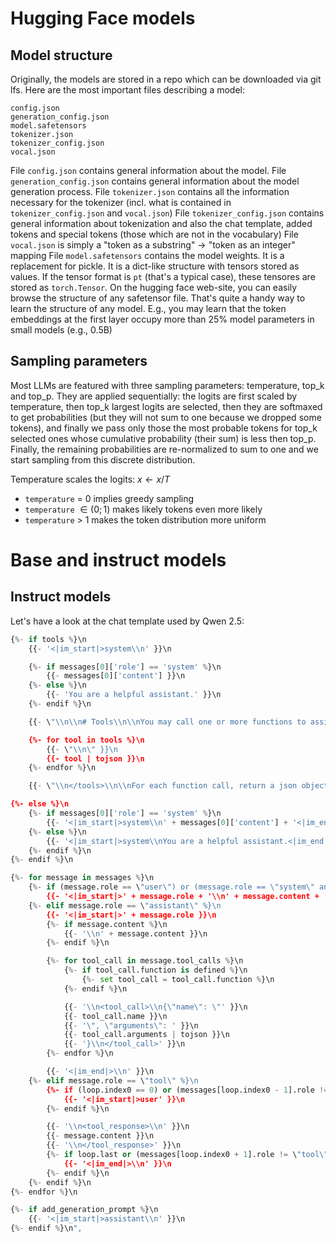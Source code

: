 # Hugging Face models

## Model structure

Originally, the models are stored in a repo which can be downloaded via git lfs.
Here are the most important files describing a model:
```
config.json
generation_config.json
model.safetensors
tokenizer.json
tokenizer_config.json
vocal.json
```

File `config.json` contains general information about the model.
File `generation_config.json` contains general information about the model generation process.
File `tokenizer.json` contains all the information necessary for the tokenizer (incl. what is contained in `tokenizer_config.json` and `vocal.json`)
File `tokenizer_config.json` contains general information about tokenization and also the chat template, added tokens and special tokens (those which are not in the vocabulary)
File `vocal.json` is simply a "token as a substring" -> "token as an integer" mapping
File `model.safetensors` contains the model weights. It is a replacement for pickle. It is a dict-like structure with tensors stored as values. If the tensor format is `pt` (that's a typical case), these tensores are stored as `torch.Tensor`. On the hugging face web-site, you can easily browse the structure of any safetensor file. That's quite a handy way to learn the structure of any model. E.g., you may learn that the token embeddings at the first layer occupy more than 25% model parameters in small models (e.g., 0.5B) 

## Sampling parameters

Most LLMs are featured with three sampling parameters: temperature, top_k and top_p. They are applied sequentially: the logits are first scaled by temperature, then top_k largest logits are selected, then they are softmaxed to get probabilities (but they will not sum to one because we dropped some tokens), and finally we pass only those the most probable tokens for top_k selected ones whose cumulative probability (their sum) is less then top_p. Finally, the remaining probabilities are re-normalized to sum to one and we start sampling from this discrete distribution.

Temperature scales the logits: $x \leftarrow x/T$
* `temperature` = 0 implies greedy sampling
* `temperature` $\in (0; 1)$ makes likely tokens even more likely
* `temperature` > 1 makes the token distribution more uniform

# Base and instruct models

## Instruct models

Let's have a look at the chat template used by Qwen 2.5:
```python
{%- if tools %}\n    
    {{- '<|im_start|>system\\n' }}\n

    {%- if messages[0]['role'] == 'system' %}\n
        {{- messages[0]['content'] }}\n
    {%- else %}\n
        {{- 'You are a helpful assistant.' }}\n
    {%- endif %}\n

    {{- \"\\n\\n# Tools\\n\\nYou may call one or more functions to assist with the user query.\\n\\nYou are provided with function signatures within <tools></tools> XML tags:\\n<tools>\" }}\n

    {%- for tool in tools %}\n
        {{- \"\\n\" }}\n
        {{- tool | tojson }}\n
    {%- endfor %}\n    

    {{- \"\\n</tools>\\n\\nFor each function call, return a json object with function name and arguments within <tool_call></tool_call> XML tags:\\n<tool_call>\\n{\\\"name\\\": <function-name>, \\\"arguments\\\": <args-json-object>}\\n</tool_call><|im_end|>\\n\" }}\n

{%- else %}\n
    {%- if messages[0]['role'] == 'system' %}\n
        {{- '<|im_start|>system\\n' + messages[0]['content'] + '<|im_end|>\\n' }}\n    
    {%- else %}\n
        {{- '<|im_start|>system\\nYou are a helpful assistant.<|im_end|>\\n' }}\n
    {%- endif %}\n
{%- endif %}\n

{%- for message in messages %}\n
    {%- if (message.role == \"user\") or (message.role == \"system\" and not loop.first) or (message.role == \"assistant\" and not message.tool_calls) %}\n
        {{- '<|im_start|>' + message.role + '\\n' + message.content + '<|im_end|>' + '\\n' }}\n
    {%- elif message.role == \"assistant\" %}\n
        {{- '<|im_start|>' + message.role }}\n
        {%- if message.content %}\n
            {{- '\\n' + message.content }}\n
        {%- endif %}\n

        {%- for tool_call in message.tool_calls %}\n
            {%- if tool_call.function is defined %}\n
                {%- set tool_call = tool_call.function %}\n
            {%- endif %}\n

            {{- '\\n<tool_call>\\n{\"name\": \"' }}\n
            {{- tool_call.name }}\n
            {{- '\", \"arguments\": ' }}\n
            {{- tool_call.arguments | tojson }}\n
            {{- '}\\n</tool_call>' }}\n
        {%- endfor %}\n

        {{- '<|im_end|>\\n' }}\n
    {%- elif message.role == \"tool\" %}\n
        {%- if (loop.index0 == 0) or (messages[loop.index0 - 1].role != \"tool\") %}\n
            {{- '<|im_start|>user' }}\n
        {%- endif %}\n

        {{- '\\n<tool_response>\\n' }}\n
        {{- message.content }}\n
        {{- '\\n</tool_response>' }}\n
        {%- if loop.last or (messages[loop.index0 + 1].role != \"tool\") %}\n
            {{- '<|im_end|>\\n' }}\n
        {%- endif %}\n
    {%- endif %}\n
{%- endfor %}\n

{%- if add_generation_prompt %}\n
    {{- '<|im_start|>assistant\\n' }}\n
{%- endif %}\n",
```
